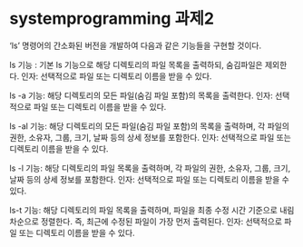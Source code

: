 # systemprogramming 과제2

‘ls’ 명령어의 간소화된 버전을 개발하여 다음과 같은 기능들을 구현할 것이다.

ls 
기능 : 기본 ls 기능으로 해당 디렉토리의 파일 목록을 출력하되, 숨김파일은 제외한다.
인자: 선택적으로 파일 또는 디렉토리 이름을 받을 수 있다. 

ls -a 
기능: 해당 디렉토리의 모든 파일(숨김 파일 포함)의 목록을 출력한다.
인자: 선택적으로 파일 또는 디렉토리 이름을 받을 수 있다. 

ls -al 
기능: 해당 디렉토리의 모든 파일(숨김 파일 포함)의 목록을 출력하며, 각 파일의 권한, 소유자, 그룹, 크기, 날짜 등의 상세 정보를 포함한다.
인자: 선택적으로 파일 또는 디렉토리 이름을 받을 수 있다.

ls -l
기능: 해당 디렉토리의 파일 목록을 출력하며, 각 파일의 권한, 소유자, 그룹, 크기, 날짜 등의 상세 정보를 포함한다.
인자: 선택적으로 파일 또는 디렉토리 이름을 받을 수 있다.

ls-t
기능: 해당 디렉토리의 파일 목록을 출력하며, 파일을 최종 수정 시간 기준으로 내림차순으로 정렬한다. 즉, 최근에 수정된 파일이 가장 먼저 출력된다.
인자: 선택적으로 파일 또는 디렉토리 이름을 받을 수 있다.
